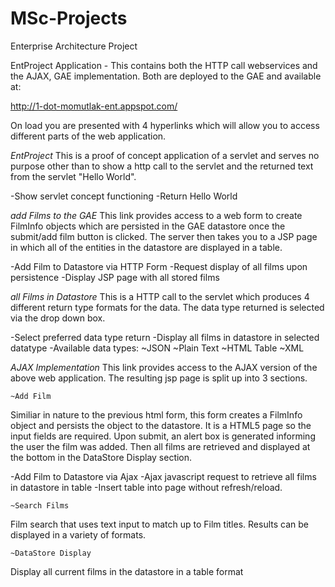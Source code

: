 # MSc-Projects
Enterprise Architecture Project


EntProject Application -
This contains both the HTTP call webservices and the AJAX, GAE implementation. Both are deployed to the GAE and available at:

http://1-dot-momutlak-ent.appspot.com/

On load you are presented with 4 hyperlinks which will allow you to access different parts of the web application.

*EntProject*
This is a proof of concept application of a servlet and serves no purpose other than to show a http call to the servlet and the returned text from the servlet "Hello World".

-Show servlet concept functioning
-Return Hello World

*add Films to the GAE*
This link provides access to a web form to create FilmInfo objects which are persisted in the GAE datastore once the submit/add film button is clicked. The server then takes you to a JSP page in which all of the entities in the datastore are displayed in a table.

-Add Film to Datastore via HTTP Form
-Request display of all films upon persistence
-Display JSP page with all stored films

*all Films in Datastore*
This is a HTTP call to the servlet which produces 4 different return type formats for the data. The data type returned is selected via the drop down box.

-Select preferred data type return
-Display all films in datastore in selected datatype
-Available data types:
		~JSON
		~Plain Text
		~HTML Table
		~XML

*AJAX Implementation*
This link provides access to the AJAX version of the above web application. The resulting jsp page is split up into 3 sections.

	~Add Film
Similiar in nature to the previous html form, this form creates a FilmInfo object and persists the object to the datastore. It is a HTML5 page so the input fields are required. Upon submit, an alert box is generated informing the user the film was added. Then all films are retrieved and displayed at the bottom in the DataStore Display section.

-Add Film to Datastore via Ajax 
-Ajax javascript request to retrieve all films in datastore in table
-Insert table into page without refresh/reload.


	~Search Films

Film search that uses text input to match up to Film titles. Results can be displayed in a variety of formats.


	~DataStore Display

Display all current films in the datastore in a table format
